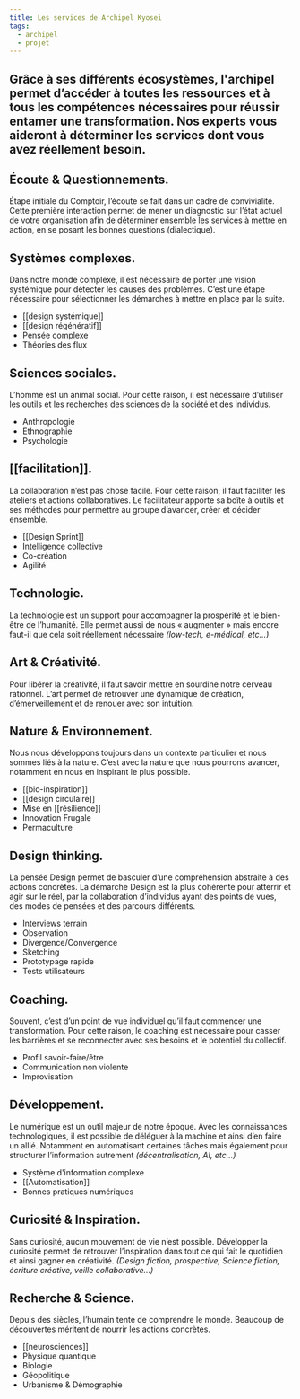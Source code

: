 ```yaml
---
title: Les services de Archipel Kyosei
tags:
  - archipel
  - projet
---
```


## **Grâce à ses différents écosystèmes, l'archipel permet d’accéder à toutes les ressources et à tous les compétences nécessaires pour réussir entamer une transformation. Nos experts vous aideront à déterminer les services dont vous avez réellement besoin.**

## Écoute & Questionnements.

Étape initiale du Comptoir, l’écoute se fait dans un cadre de convivialité. Cette première interaction permet de mener un diagnostic sur l’état actuel de votre organisation afin de déterminer ensemble les services à mettre en action, en se posant les bonnes questions (dialectique).

## Systèmes complexes.

Dans notre monde complexe, il est nécessaire de porter une vision systémique pour détecter les causes des problèmes. C’est une étape nécessaire pour sélectionner les démarches à mettre en place par la suite.

- [[design systémique]]
- [[design régénératif]]
- Pensée complexe
- Théories des flux

## Sciences sociales.

L’homme est un animal social. Pour cette raison, il est nécessaire d’utiliser les outils et les recherches des sciences de la société et des individus.

- Anthropologie
- Ethnographie
- Psychologie

## [[facilitation]].

La collaboration n’est pas chose facile. Pour cette raison, il faut faciliter les ateliers et actions collaboratives. Le facilitateur apporte sa boîte à outils et ses méthodes pour permettre au groupe d’avancer, créer et décider ensemble.

- [[Design Sprint]]
- Intelligence collective
- Co-création
- Agilité

## Technologie.

La technologie est un support pour accompagner la prospérité et le bien-être de l’humanité. Elle permet aussi de nous « augmenter » mais encore faut-il que cela soit réellement nécessaire *(low-tech, e-médical, etc…)*

## Art & Créativité.

Pour libérer la créativité, il faut savoir mettre en sourdine notre cerveau rationnel. L’art permet de retrouver une dynamique de création, d’émerveillement et de renouer avec son intuition.

## Nature & Environnement.

Nous nous développons toujours dans un contexte particulier et nous sommes liés à la nature. C’est avec la nature que nous pourrons avancer, notamment en nous en inspirant le plus possible.

- [[bio-inspiration]]
- [[design circulaire]]
- Mise en [[résilience]]
- Innovation Frugale
- Permaculture

## Design thinking.

La pensée Design permet de basculer d’une compréhension abstraite à des actions concrètes. La démarche Design est la plus cohérente pour atterrir et agir sur le réel, par la collaboration d’individus ayant des points de vues, des modes de pensées et des parcours différents.

- Interviews terrain
- Observation
- Divergence/Convergence
- Sketching
- Prototypage rapide
- Tests utilisateurs

## Coaching.

Souvent, c’est d’un point de vue individuel qu’il faut commencer une transformation. Pour cette raison, le coaching est nécessaire pour casser les barrières et se reconnecter avec ses besoins et le potentiel du collectif.

- Profil savoir-faire/être
- Communication non violente
- Improvisation

## Développement.

Le numérique est un outil majeur de notre époque. Avec les connaissances technologiques, il est possible de déléguer à la machine et ainsi d’en faire un allié. Notamment en automatisant certaines tâches mais également pour structurer l’information autrement *(décentralisation, AI, etc…)*

- Système d'information complexe
- [[Automatisation]]
- Bonnes pratiques numériques

## Curiosité & Inspiration.

Sans curiosité, aucun mouvement de vie n’est possible. Développer la curiosité permet de retrouver l’inspiration dans tout ce qui fait le quotidien et ainsi gagner en créativité. *(Design fiction, prospective, Science fiction, écriture créative, veille collaborative…)*

## Recherche & Science.

Depuis des siècles, l’humain tente de comprendre le monde. Beaucoup de découvertes méritent de nourrir les actions concrètes.

- [[neurosciences]]
- Physique quantique
- Biologie
- Géopolitique
- Urbanisme & Démographie
